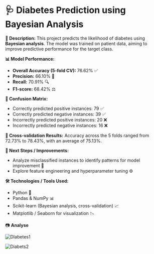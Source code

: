 # 🩺 Diabetes Prediction using Bayesian Analysis

**📄 Description:**
 This project predicts the likelihood of diabetes using **Bayesian analysis**. The model was trained on patient data, aiming to improve predictive performance for the target class.

**📊 Model Performance:**

- **Overall Accuracy (5-fold CV):** 76.62% ✅
- **Precision:** 66.10% 🎯
- **Recall:** 70.91% 🔍
- **F1-score:** 68.42% ⚖️

**🧮 Confusion Matrix:**

- Correctly predicted positive instances: 79 ✅
- Correctly predicted negative instances: 39 ✅
- Incorrectly predicted positive instances: 20 ❌
- Incorrectly predicted negative instances: 16 ❌

**🔄 Cross-validation Results:**
 Accuracy across the 5 folds ranged from 72.73% to 78.43%, with an average of 75.13%.

**🚀 Next Steps / Improvements:**

- Analyze misclassified instances to identify patterns for model improvement 🔬
- Explore feature engineering and hyperparameter tuning ⚙️

**🛠 Technologies / Tools Used:**

- Python 🐍
- Pandas & NumPy 📊
- Scikit-learn (Bayesian analysis, cross-validation) 📈
- Matplotlib / Seaborn for visualization 📉

📷 **Analyse**

![DIabetes1](/home/probook/Documents/Projects/Bayesian-Analysis-for-Diabetes-Prediction/photos/DIabetes1.png)

![Diabets2](/home/probook/Documents/Projects/Bayesian-Analysis-for-Diabetes-Prediction/photos/Diabets2.png)
